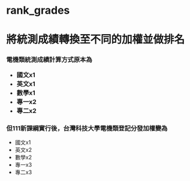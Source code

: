 # rank_grades
<h1>將統測成績轉換至不同的加權並做排名</h1>
<h3>
  電機類統測成績計算方式原本為
<ul>
  <li>
    國文x1
  </li>
  <li>
    英文x1
  </li>
  <li>
    數學x1
  </li>
  <li>
    專一x2
  </li>
  <li>
    專二x2
  </li>
</ul>
<h3>
  但111新課綱實行後，台灣科技大學電機類登記分發加權變為
</h3>
<ul>
  <li>
    國文x1
  </li>
  <li>
    英文x2
  </li>
  <li>
    數學x2
  </li>
  <li>
    專一x3
  </li>
  <li>
    專二x3
  </li>
</ul>
